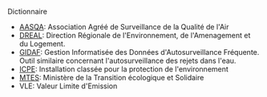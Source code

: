 Dictionnaire

 - [AASQA](https://fr.wikipedia.org/wiki/Association_agr%C3%A9%C3%A9e_de_surveillance_de_la_qualit%C3%A9_de_l%27air): Association Agréé de Surveillance de la Qualité de l'Air
 - [DREAL](https://fr.wikipedia.org/wiki/Direction_r%C3%A9gionale_de_l%27environnement,_de_l%27am%C3%A9nagement_et_du_logement): Direction Régionale de l'Environnement, de l'Amenagement et du Logement.
 - [GIDAF](https://gidaf.developpement-durable.gouv.fr/): Gestion Informatisée des Données d'Autosurveillance Fréquente. Outil similaire concernant l'autosurveillance des rejets dans l'eau.
 - [ICPE](https://fr.wikipedia.org/wiki/Installation_class%C3%A9e_pour_la_protection_de_l%27environnement): Installation classée pour la protection de l'environnement
 - [MTES](https://www.ecologique-solidaire.gouv.fr/): Ministère de la Transition écologique et Solidaire
 - VLE: Valeur Limite d'Emission